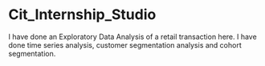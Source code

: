 # Cit_Internship_Studio
I have done an Exploratory Data Analysis of a retail transaction here. I have done time series analysis, customer segmentation analysis and cohort segmentation.
